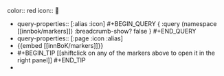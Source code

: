 color:: red
icon:: 🔖

- query-properties:: [:alias :icon]
  #+BEGIN_QUERY
  { :query (namespace [[innbok/markers]])
  :breadcrumb-show? false
  }
  #+END_QUERY
- query-properties:: [:page :icon :alias]
- {{embed [[innBoK/markers]]}}
- #+BEGIN_TIP
  [[shiftclick on any of the markers above to open it in the right panel]]
  #+END_TIP
-